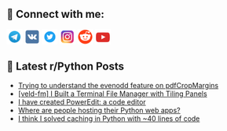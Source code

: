 ## 🔎 Connect with me:
[<img src="https://github.com/bullbesh/bullbesh/blob/main/images/Telegram.png" width="32" height="32" />](https://t.me/bullbesh)
[<img src="https://github.com/bullbesh/bullbesh/blob/main/images/VK.png" width="32" height="32" />](https://vk.com/bullbesh)
[<img src="https://github.com/bullbesh/bullbesh/blob/main/images/Twitter.png" width="32" height="32" />](https://twitter.com/bullbesh1)
[<img src="https://github.com/bullbesh/bullbesh/blob/main/images/Instagram.png" width="32" height="32" />](https://www.instagram.com/bullbesh)
[<img src="https://github.com/bullbesh/bullbesh/blob/main/images/Reddit.png" width="32" height="32" />](https://www.reddit.com/user/bullbesh)
[<img src="https://github.com/bullbesh/bullbesh/blob/main/images/YouTube.png" width="32" height="32" />](https://www.youtube.com/channel/UCtfjRs6uzgq5mfm8S06WTcg)

## 📕 Latest r/Python Posts
<!-- BLOG-POST-LIST:START -->
- [Trying to understand the evenodd feature on pdfCropMargins](https://www.reddit.com/r/Python/comments/1llxvv4/trying_to_understand_the_evenodd_feature_on/)
- [[veld-fm] I Built a Terminal File Manager with Tiling Panels](https://www.reddit.com/r/Python/comments/1llxep9/veldfm_i_built_a_terminal_file_manager_with/)
- [I have created PowerEdit: a code editor](https://www.reddit.com/r/Python/comments/1llx4jd/i_have_created_poweredit_a_code_editor/)
- [Where are people hosting their Python web apps?](https://www.reddit.com/r/Python/comments/1llwhzr/where_are_people_hosting_their_python_web_apps/)
- [I think I solved caching in Python with ~40 lines of code](https://www.reddit.com/r/Python/comments/1llurix/i_think_i_solved_caching_in_python_with_40_lines/)
<!-- BLOG-POST-LIST:END -->
